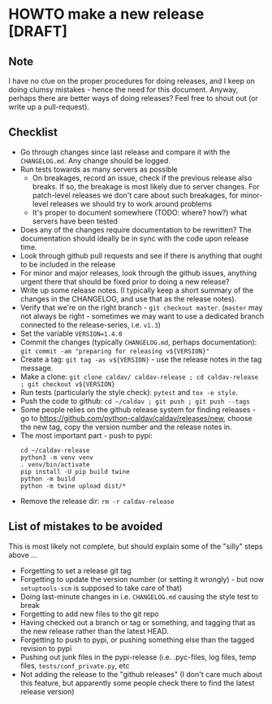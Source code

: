 # HOWTO make a new release [DRAFT]

## Note

I have no clue on the proper procedures for doing releases, and I keep on doing clumsy mistakes - hence the need for this document.  Anyway, perhaps there are better ways of doing releases?  Feel free to shout out (or write up a pull-request).

## Checklist

* Go through changes since last release and compare it with the `CHANGELOG.md`.  Any change should be logged.
* Run tests towards as many servers as possible
  * On breakages, record an issue, check if the previous release also breaks.  If so, the breakage is most likely due to server changes.  For patch-level releases we don't care about such breakages, for minor-level releases we should try to work around problems
  * It's proper to document somewhere (TODO: where?  how?) what servers have been tested
* Does any of the changes require documentation to be rewritten?  The documentation should ideally be in sync with the code upon release time.
* Look through github pull requests and see if there is anything that ought to be included in the release
* For minor and major releases, look through the github issues, anything urgent there that should be fixed prior to doing a new release?
* Write up some release notes.  (I typically keep a short summary of the changes in the CHANGELOG, and use that as the release notes).
* Verify that we're on the right branch - `git checkout master`.  (`master` may not always be right - sometimes we may want to use a dedicated branch connected to the release-series, i.e. `v1.3`)
* Set the variable `VERSION=1.4.0`
* Commit the changes (typically `CHANGELOG.md`, perhaps documentation): `git commit -am "preparing for releasing v${VERSION}"`
* Create a tag: `git tag -as v${VERSION}` - use the release notes in the tag message.
* Make a clone: `git clone caldav/ caldav-release ; cd caldav-release ; git checkout v${VERSION}`
* Run tests (particularly the style check): `pytest` and `tox -e style`.
* Push the code to github: `cd ~/caldav ; git push ; git push --tags`
* Some people relies on the github release system for finding releases - go to https://github.com/python-caldav/caldav/releases/new, choose the new tag, copy the version number and the release notes in.
* The most important part - push to pypi:
  ```
  cd ~/caldav-release
  python3 -m venv venv
  . venv/bin/activate
  pip install -U pip build twine
  python -m build
  python -m twine upload dist/*
  ```
* Remove the release dir: `rm -r caldav-release`

## List of mistakes to be avoided

This is most likely not complete, but should explain some of the "silly" steps above ...

* Forgetting to set a release git tag
* Forgetting to update the version number (or setting it wrongly) - but now `setuptools-scm` is supposed to take care of that)
* Doing last-minute changes in i.e. `CHANGELOG.md` causing the style test to break
* Forgetting to add new files to the git repo
* Having checked out a branch or tag or something, and tagging that as the new release rather than the latest HEAD.
* Forgetting to push to pypi, or pushing something else than the tagged revision to pypi
* Pushing out junk files in the pypi-release (i.e. .pyc-files, log files, temp files, `tests/conf_private.py`, etc
* Not adding the release to the "github releases" (I don't care much about this feature, but apparently some people check there to find the latest release version)
